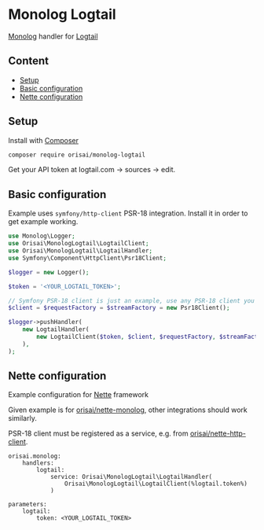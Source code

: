 # Monolog Logtail

[Monolog](https://github.com/Seldaek/monolog) handler for [Logtail](https://betterstack.com/logtail)

## Content

- [Setup](#setup)
- [Basic configuration](#basic-configuration)
- [Nette configuration](#nette-configuration)

## Setup

Install with [Composer](https://getcomposer.org)

```sh
composer require orisai/monolog-logtail
```

Get your API token at logtail.com -> sources -> edit.

## Basic configuration

Example uses `symfony/http-client` PSR-18 integration. Install it in order to get example working.

```php
use Monolog\Logger;
use Orisai\MonologLogtail\LogtailClient;
use Orisai\MonologLogtail\LogtailHandler;
use Symfony\Component\HttpClient\Psr18Client;

$logger = new Logger();

$token = '<YOUR_LOGTAIL_TOKEN>';

// Symfony PSR-18 client is just an example, use any PSR-18 client you like
$client = $requestFactory = $streamFactory = new Psr18Client();

$logger->pushHandler(
	new LogtailHandler(
		new LogtailClient($token, $client, $requestFactory, $streamFactory)
	),
);
```

## Nette configuration

Example configuration for [Nette](https://nette.org) framework

Given example is for [orisai/nette-monolog](https://github.com/orisai/nette-monolog), other integrations should work
similarly.

PSR-18 client must be registered as a service, e.g.
from [orisai/nette-http-client](https://github.com/orisai/nette-http-client).

```neon
orisai.monolog:
	handlers:
		logtail:
			service: Orisai\MonologLogtail\LogtailHandler(
				Orisai\MonologLogtail\LogtailClient(%logtail.token%)
			)

parameters:
	logtail:
		token: <YOUR_LOGTAIL_TOKEN>
```
